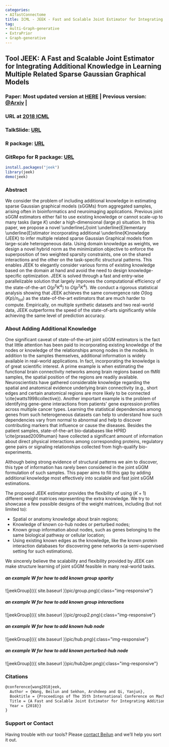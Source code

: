 ```yaml
---
categories:
- AIfastConnectome
title: ICML - JEEK - Fast and Scalable Joint Estimator for Integrating Additional Knowledge in Learning Multiple Related Sparse Gaussian Graphical Models
tag:
- multi-Graph-generative
- ExtraPrior
- Graph-generative
---
```



## Tool JEEK: A Fast and Scalable Joint Estimator for Integrating Additional Knowledge in Learning Multiple Related Sparse Gaussian Graphical Models

### Paper: Most updated version at [HERE](https://github.com/QData/JEEK/blob/master/icml18-JEEKarxivUpdated.pdf) | Previous version: [@Arxiv](https://arxiv.org/abs/1806.00548) | 
### URL at  [2018 ICML](http://proceedings.mlr.press/v80/wang18f.html)

### TalkSlide: [URL](https://github.com/QData/JEEK/blob/master/JEEK-ICML18talk.pdf)

### R package: [URL](https://cran.r-project.org/web/packages/jeek/index.html)

### GitRepo for R package: [URL](https://github.com/QData/JEEK)


```R
install.packages("jeek")
library(jeek)
demo(jeek)
```


### Abstract
We consider the problem of including additional knowledge in estimating sparse Gaussian graphical models (sGGMs) from aggregated samples, arising often in bioinformatics and neuroimaging applications. Previous joint sGGM estimators either fail to use existing knowledge or cannot scale-up to many tasks (large $K$) under a high-dimensional (large $p$) situation.  In this paper, we propose a  novel \underline{J}oint \underline{E}lementary \underline{E}stimator incorporating additional \underline{K}nowledge (JEEK) to infer multiple related sparse Gaussian Graphical models from large-scale heterogeneous data. Using domain knowledge as weights, we design a novel hybrid norm as the minimization objective to enforce the superposition of two weighted sparsity constraints, one on the shared interactions and the other on the task-specific structural patterns. This enables JEEK to elegantly consider various forms of existing knowledge based on the domain at hand and avoid the need to design knowledge-specific optimization. JEEK is solved through a fast and entry-wise parallelizable solution that largely improves the computational efficiency of the state-of-the-art  $O(p^5K^4)$ to $O(p^2K^4)$. We conduct a rigorous statistical analysis showing that JEEK achieves the same  convergence rate $O(\log(Kp)/n_{tot})$ as the state-of-the-art estimators that are much harder to compute. 
Empirically, on multiple synthetic datasets and two real-world data, JEEK outperforms the speed of the state-of-arts significantly while achieving the same level of prediction accuracy.


### About Adding Additional Knowledge 

One significant caveat of state-of-the-art joint sGGM estimators is the fact that little attention has been paid to incorporating existing knowledge of the nodes or knowledge of the relationships among nodes in the models. 
In addition to the samples themselves, additional information is widely available in real-world applications. In fact, incorporating the knowledge is of great scientific interest. A prime example is when estimating the functional brain connectivity networks among brain regions based on fMRI samples, the spatial position of the regions are readily available. Neuroscientists have gathered considerable knowledge regarding the spatial and anatomical evidence underlying brain connectivity (e.g., short edges and certain anatomical regions are more likely to be connected \cite{watts1998collective}). Another important example is the problem of identifying gene-gene interactions from patients' gene expression profiles across multiple cancer types. Learning the statistical dependencies among genes from such heterogeneous datasets can help to understand how such dependencies vary from normal to abnormal and help to discover contributing markers that influence or cause the diseases. Besides the patient samples, state-of-the-art bio-databases like HPRD \cite{prasad2009human} have collected a significant amount of information about direct physical interactions among corresponding proteins, regulatory gene pairs or signaling relationships collected from high-qualify bio-experiments. 



Although being strong evidence of structural patterns we aim to discover, this type of information has rarely been considered in the joint sGGM formulation of such samples. This paper aims to fill this gap by adding additional knowledge most effectively into scalable and fast joint sGGM estimations.


The proposed JEEK estimator provides the flexibility of using ($K+1$) different weight matrices representing the extra knowledge. We try to showcase a few possible designs of the weight matrices, including (but not limited to): 

- Spatial or anatomy knowledge about brain regions;
- Knowledge of known co-hub nodes or perturbed  nodes; 
- Known group information about nodes, such as genes belonging to the same biological pathway or cellular location; 
- Using existing known edges as the knowledge, like the known protein interaction databases for discovering gene networks (a semi-supervised setting for such estimations).

We sincerely believe the scalability and flexibility provided by JEEK can make structure learning of joint sGGM feasible in many real-world tasks. 


##### an example W for how to add known group sparity
![jeekGroup]({{ site.baseurl }}pic/group.png){:class="img-responsive"}

##### an example W for how to add known group interactions
![jeekGroup]({{ site.baseurl }}pic/group2.png){:class="img-responsive"}

##### an example W for how to add known hub node
![jeekGroup]({{ site.baseurl }}pic/hub.png){:class="img-responsive"}

##### an example W for how to add known perturbed-hub node
![jeekGroup]({{ site.baseurl }}pic/hub2per.png){:class="img-responsive"}



### Citations

```latex
@conference{wang2018jeek,
  Author = {Wang, Beilun and Sekhon, Arshdeep and Qi, Yanjun},
  Booktitle = {Proceedings of The 35th International Conference on Machine Learning (ICML)},
  Title = {A Fast and Scalable Joint Estimator for Integrating Additional Knowledge in Learning Multiple Related Sparse Gaussian Graphical Models},
  Year = {2018}}
}
```


### Support or Contact

Having trouble with our tools? Please [contact Beilun](mailto:bw4mw@virginia.edu) and we’ll help you sort it out.
